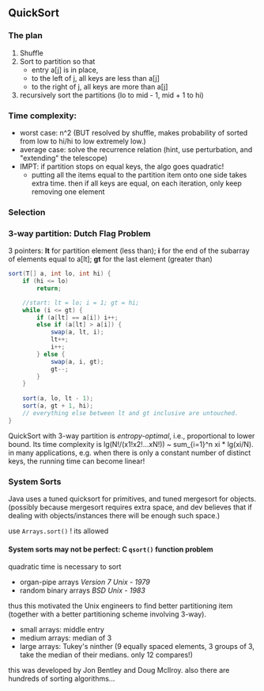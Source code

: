 ## QuickSort

### The plan

1. Shuffle
2. Sort to partition so that
    - entry a[j] is in place,
    - to the left of j, all keys are less than a[j]
    - to the right of j, all keys are more than a[j]
3. recursively sort the partitions (lo to mid - 1, mid + 1 to hi)

### Time complexity:
- worst case: n^2 (BUT resolved by shuffle, makes probability of sorted from low
  to hi/hi to low extremely low.)
- average case: solve the recurrence relation (hint, use perturbation, and
  "extending" the telescope)
- IMPT: if partition stops on equal keys, the algo goes quadratic!
    - putting all the items equal to the partition item onto one side takes
      extra time. then if all keys are equal, on each iteration, only keep
      removing one element

### Selection

### 3-way partition: Dutch Flag Problem

3 pointers: **lt** for partition element (less than); **i** for the end of the
subarray of elements equal to a[lt]; **gt** for the last element (greater than)

```java
sort(T[] a, int lo, int hi) {
    if (hi <= lo)
        return;

    //start: lt = lo; i = 1; gt = hi;
    while (i <= gt) {
        if (a[lt] == a[i]) i++;
        else if (a[lt] > a[i]) {
            swap(a, lt, i);
            lt++;
            i++;
        } else {
            swap(a, i, gt);
            gt--;
        }
    }
    
    sort(a, lo, lt - 1);
    sort(a, gt + 1, hi);
    // everything else between lt and gt inclusive are untouched.
}
```
QuickSort with 3-way partition is *entropy-optimal*, i.e., proportional to lower
bound. Its time complexity is lg(N!/(x1!x2!...xN!)) ~ sum_{i=1}^n xi * lg(xi/N).
in many applications, e.g. when there is only a constant number of distinct
keys, the running time can become linear!

### System Sorts

Java uses a tuned quicksort for primitives, and tuned mergesort for objects.
(possibly because mergesort requires extra space, and dev believes that if
dealing with objects/instances there will be enough such space.)

use ``` Arrays.sort() ``` ! its allowed

#### System sorts may not be perfect: C ``` qsort() ``` function problem

quadratic time is necessary to sort
- organ-pipe arrays *Version 7 Unix - 1979*
- random binary arrays *BSD Unix - 1983*

thus this motivated the Unix engineers to find better partitioning item
(together with a better partitioning scheme involving 3-way).

- small arrays: middle entry
- medium arrays: median of 3
- large arrays: Tukey's ninther (9 equally spaced elements, 3 groups of 3, take
  the median of their medians. only 12 compares!)

this was developed by Jon Bentley and Doug McIlroy. also there are hundreds of
sorting algorithms...

